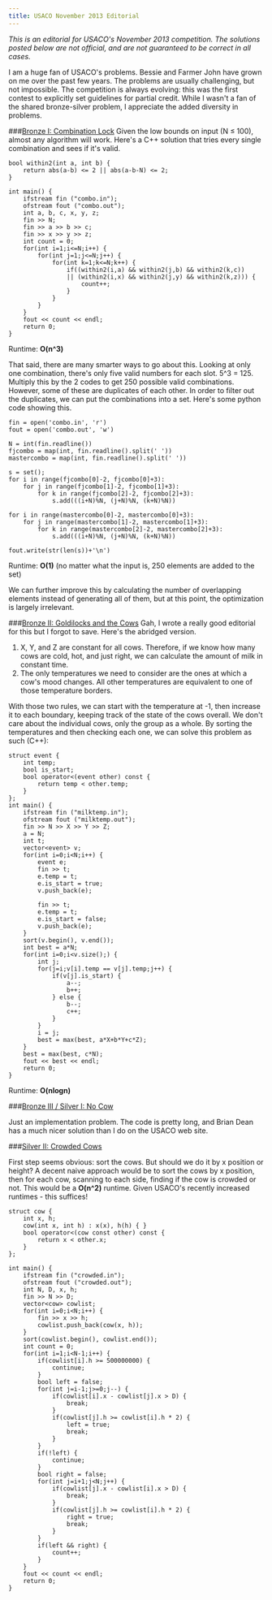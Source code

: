 ```yaml
---
title: USACO November 2013 Editorial
---
```


_This is an editorial for USACO's November 2013 competition. The solutions posted below are not official, and are not guaranteed to be correct in all cases._

I am a huge fan of USACO's problems. Bessie and Farmer John have grown on me over the past few years. The problems are usually challenging, but not impossible. The competition is always evolving: this was the first contest to explicitly set guidelines for partial credit. While I wasn't a fan of the shared bronze-silver problem, I appreciate the added diversity in problems. 

###[Bronze I: Combination Lock](http://usaco.org/index.php?page=viewproblem2&cpid=340)
Given the low bounds on input (N &le; 100), almost any algorithm will work. Here's a C++ solution that tries every single combination and sees if it's valid.

```
bool within2(int a, int b) {
    return abs(a-b) <= 2 || abs(a-b-N) <= 2;
}

int main() {
    ifstream fin ("combo.in");
    ofstream fout ("combo.out");
    int a, b, c, x, y, z;
    fin >> N;
    fin >> a >> b >> c;
    fin >> x >> y >> z;
    int count = 0;
    for(int i=1;i<=N;i++) {
        for(int j=1;j<=N;j++) {
            for(int k=1;k<=N;k++) {
                if((within2(i,a) && within2(j,b) && within2(k,c)) 
                || (within2(i,x) && within2(j,y) && within2(k,z))) {
                    count++; 
                }
            }
        }
    }
    fout << count << endl;
    return 0;
}
```
Runtime: **O(n^3)**

That said, there are many smarter ways to go about this. Looking at only one combination, there's only five valid numbers for each slot. 5^3 = 125. Multiply this by the 2 codes to get 250 possible valid combinations. However, some of these are duplicates of each other. In order to filter out the duplicates, we can put the combinations into a set. Here's some python code showing this.
```
fin = open('combo.in', 'r')
fout = open('combo.out', 'w')

N = int(fin.readline())
fjcombo = map(int, fin.readline().split(' '))
mastercombo = map(int, fin.readline().split(' '))

s = set();
for i in range(fjcombo[0]-2, fjcombo[0]+3):
    for j in range(fjcombo[1]-2, fjcombo[1]+3):
        for k in range(fjcombo[2]-2, fjcombo[2]+3):
            s.add(((i+N)%N, (j+N)%N, (k+N)%N))

for i in range(mastercombo[0]-2, mastercombo[0]+3):
    for j in range(mastercombo[1]-2, mastercombo[1]+3):
        for k in range(mastercombo[2]-2, mastercombo[2]+3):
            s.add(((i+N)%N, (j+N)%N, (k+N)%N))

fout.write(str(len(s))+'\n')
```
Runtime: **O(1)** (no matter what the input is, 250 elements are added to the set)

We can further improve this by calculating the number of overlapping elements instead of generating all of them, but at this point, the optimization is largely irrelevant.

###[Bronze II: Goldilocks and the Cows](http://usaco.org/index.php?page=viewproblem2&cpid=341)
Gah, I wrote a really good editorial for this but I forgot to save. Here's the abridged version.

1. X, Y, and Z are constant for all cows. Therefore, if we know how many cows are cold, hot, and just right, we can calculate the amount of milk in constant time.
2. The only temperatures we need to consider are the ones at which a cow's mood changes. All other temperatures are equivalent to one of those temperature borders.

With those two rules, we can start with the temperature at -1, then increase it to each boundary, keeping track of the state of the cows overall. We don't care about the individual cows, only the group as a whole. By sorting the temperatures and then checking each one, we can solve this problem as such (C++):

    struct event {
        int temp;
        bool is_start;
        bool operator<(event other) const {
            return temp < other.temp;
        }
    };
    int main() {
        ifstream fin ("milktemp.in");
        ofstream fout ("milktemp.out");
        fin >> N >> X >> Y >> Z;
        a = N;
        int t;
        vector<event> v;
        for(int i=0;i<N;i++) {
            event e;
            fin >> t;
            e.temp = t;
            e.is_start = true;
            v.push_back(e);
    
            fin >> t;
            e.temp = t;
            e.is_start = false;
            v.push_back(e);
        }
        sort(v.begin(), v.end());
        int best = a*N;
        for(int i=0;i<v.size();) {
            int j;
            for(j=i;v[i].temp == v[j].temp;j++) {
                if(v[j].is_start) {
                    a--;
                    b++;
                } else {
                    b--;
                    c++;
                }
            }
            i = j;
            best = max(best, a*X+b*Y+c*Z);
        }
        best = max(best, c*N);
        fout << best << endl;
        return 0;
    }

Runtime: **O(nlogn)**

###[Bronze III / Silver I: No Cow](http://usaco.org/index.php?page=viewproblem2&cpid=343)

Just an implementation problem. The code is pretty long, and Brian Dean has a much nicer solution than I do on the USACO web site.

###[Silver II: Crowded Cows](http://usaco.org/index.php?page=viewproblem2&cpid=344)

First step seems obvious: sort the cows. But should we do it by x position or height? A decent naive approach would be to sort the cows by x position, then for each cow, scanning to each side, finding if the cow is crowded or not. This would be a **O(n^2)** runtime. Given USACO's recently increased runtimes - this suffices!

    struct cow {
        int x, h;
        cow(int x, int h) : x(x), h(h) { }
        bool operator<(cow const other) const {
            return x < other.x;
        }
    };
    
    int main() {
        ifstream fin ("crowded.in");
        ofstream fout ("crowded.out");
        int N, D, x, h;
        fin >> N >> D;
        vector<cow> cowlist;
        for(int i=0;i<N;i++) {
            fin >> x >> h;
            cowlist.push_back(cow(x, h));
        }
        sort(cowlist.begin(), cowlist.end());
        int count = 0;
        for(int i=1;i<N-1;i++) {
            if(cowlist[i].h >= 500000000) {
                continue; 
            }
            bool left = false;
            for(int j=i-1;j>=0;j--) {
                if(cowlist[i].x - cowlist[j].x > D) {
                    break;
                }
                if(cowlist[j].h >= cowlist[i].h * 2) {
                    left = true;
                    break;
                }
            }
            if(!left) {
                continue;
            }
            bool right = false;
            for(int j=i+1;j<N;j++) {
                if(cowlist[j].x - cowlist[i].x > D) {
                    break;
                }
                if(cowlist[j].h >= cowlist[i].h * 2) {
                    right = true;
                    break;
                }
            }
            if(left && right) {
                count++;
            }
        }
        fout << count << endl;
        return 0;
    }

